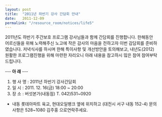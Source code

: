 ```yaml
---
layout: post
title:  "2011년 하반기 강사 간담회 안내"
date:   2011-12-09
permalink: "/resource_room/notices/life5"
---
```


2011년도 하반기 주간보호 프로그램 강사님들과 함께 간담회를 진행합니다.
한해동안 어르신들을 위해 노력해주신 노고에 작은 감사의 마음을 전하고자
이번 감담회를 준비하였습니다. 저녁식사를 하시며 한해 특이사항 및 개선방안을
토의해보고, 내년도(2012) 원활한 프로그램진행을 위해 마련한 자리오니
아래 내용을 참고하시 많은 참여 참여부탁드립니다.


--- **아 래** ---
1. 행 사 명 : 2011년 하반기 강사간담회
2. 일 시 : 2011. 12. 16(금) 18:00 ~ 20:00
3. 장 소 : 버섯본가(내동점) T. 042)531~0920

* 내동 롯데아파트 육교, 현대오일뱅크 옆에 위치하고 (대전시 서구 내동 152-4)
문의사항은 528~1080 김주홍 으로연락주세요.
